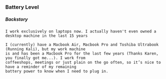 ### Battery Level

##### Backstory


    I work exclusively on laptops now. I actually haven't even owned a desktop machine in the last 15 years

    I (currently) have a Macbook Air, Macbook Pro and Toshiba Ultrabook (Running Kali), but my work machine
    is and has been a Macbook Pro for the last few years (Thanks Karen, you finally got me...). I work from
    coffeeshops, meetings or just plain on the go often, so it’s nice to have a reminder of my remaining
    battery power to know when I need to plug in.
